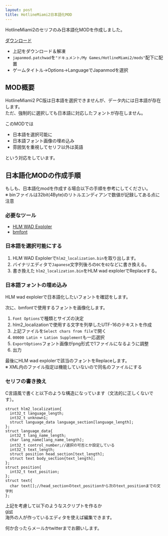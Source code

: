 ```yaml
---
layout: post
title: HotlineMiami2日本語化MOD
---
```


HotlineMiami2のセリフのみ日本語化MODを作成しました。

<a href="https://blog.ivy-box.net/files/japanmod.zip">ダウンロード</a>  
* 上記をダウンロード＆解凍
* `japanmod.patchwad`を`"ドキュメント/My Games/HotlineMiami2/mods"`配下に配置
* ゲームタイトル→Options→LanguageでJapanmodを選択

## MOD概要
HotlineMiami2 PC版は日本語を選択できませんが、データ内には日本語が存在します。  
ただ、強制的に選択しても日本語に対応したフォントが存在しません。

このMODでは
* 日本語を選択可能に
* 日本語フォント画像の埋め込み
* 雰囲気を重視してセリフ以外は英語  

という対応をしています。

## 日本語化MODの作成手順
もしも、日本語化modを作成する場合以下の手順を参考にしてください。  
※ binファイルは32bit(4Byte)のリトルエンディアンで数値が記録してある点に注意

### 必要なツール
* <a href="https://github.com/TcT2k/HLMWadExplorer/releases" target="_blank">HLM WAD Exploler</a>
* <a href="http://www.angelcode.com/products/bmfont/" target="_blank">bmfont</a>

### 日本語を選択可能にする

1. HLM WAD Explolerで`hlm2_localization.bin`を取り出します。  
2. バイナリエディタで`Japanese`文字列後ろの`0C`を`02`などに書き換える。
3. 書き換えた `hlm2_localization.bin`をHLM wad explolerでReplaceする。

### 日本語フォントの埋め込み
HLM wad explolerで日本語化したいフォントを確認をします。

次に、bmfontで使用するフォントを画像化します。  
1. `Font Options`で種類とサイズの決定
2. hlm2_localizationで使用する文字を列挙したUTF-16のテキストを作成  
3. 上記ファイルを`Select chars from file`で開く
4. `00000 Latin + Lation Supplement`も一応選択  
5. `ExportOptions`フォント画像がpng形式で1ファイルになるように調整
6. 出力

最後にHLM wad explolerで該当のフォントをReplaceします。  
※ XML内のファイル指定は機能していないので同名のファイルにする

### セリフの書き換え
C言語風で書くと以下のような構造になっています（文法的に正しくないです）。
```
struct hlm2_localization{
  int32_t language_length;
  int32_t unknown1;
  struct language_data language_section[language_length];
};
struct language_data{
  int32_t lang_name_length;
  char lang_name[lang_name_length];
  int32_t control_number;//選択の可否とか設定している
  int32_t text_length;
  struct position head_section[text_length];
  struct text body_section{text_length];
};
struct position{
  int32_t text_position;
};
struct text{
  char text[];//head_sectionのtext_positionから次のtext_positionまでの文字列
};
```
上記を考慮して以下のようなスクリプトを作るか  
<a href="https://gist.github.com/RASBORA/6e72d15b9ac841f18e071b1b83b1a0bc" target="_blank">gist</a>  
海外の人が作っているエディタを使えば編集できます。

何か合ったらメールかtwitterまでお願いします。
